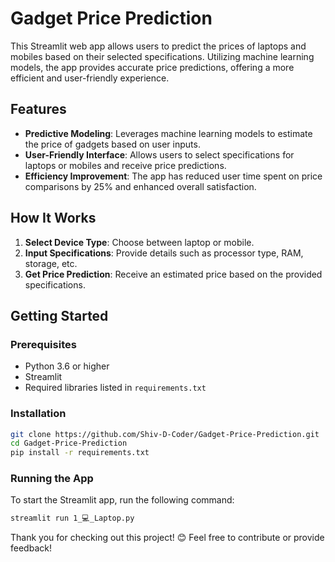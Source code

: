 # Gadget Price Prediction

This Streamlit web app allows users to predict the prices of laptops and mobiles based on their selected specifications. Utilizing machine learning models, the app provides accurate price predictions, offering a more efficient and user-friendly experience.

## Features

- **Predictive Modeling**: Leverages machine learning models to estimate the price of gadgets based on user inputs.
- **User-Friendly Interface**: Allows users to select specifications for laptops or mobiles and receive price predictions.
- **Efficiency Improvement**: The app has reduced user time spent on price comparisons by 25% and enhanced overall satisfaction.

## How It Works

1. **Select Device Type**: Choose between laptop or mobile.
2. **Input Specifications**: Provide details such as processor type, RAM, storage, etc.
3. **Get Price Prediction**: Receive an estimated price based on the provided specifications.

## Getting Started

### Prerequisites

- Python 3.6 or higher
- Streamlit
- Required libraries listed in `requirements.txt`

### Installation

```bash
git clone https://github.com/Shiv-D-Coder/Gadget-Price-Prediction.git
cd Gadget-Price-Prediction
pip install -r requirements.txt
```

### Running the App

To start the Streamlit app, run the following command:

```bash
streamlit run 1_💻_Laptop.py
```

Thank you for checking out this project! 😊 Feel free to contribute or provide feedback!


